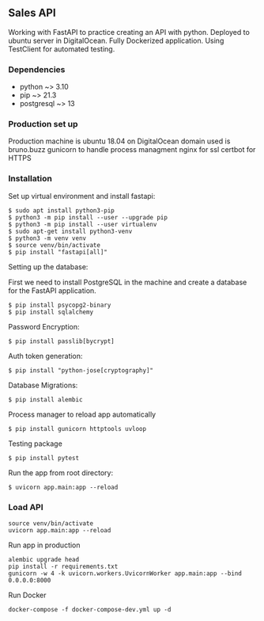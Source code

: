 ## Sales API

Working with FastAPI to practice creating an API with python.
Deployed to ubuntu server in DigitalOcean.
Fully Dockerized application.
Using TestClient for automated testing.

### Dependencies

- python ~> 3.10
- pip ~> 21.3
- postgresql ~> 13

### Production set up
Production machine is ubuntu 18.04 on DigitalOcean
domain used is bruno.buzz
gunicorn to handle process managment
nginx for ssl
certbot for HTTPS

### Installation

Set up virtual environment and install fastapi:

```
$ sudo apt install python3-pip
$ python3 -m pip install --user --upgrade pip
$ python3 -m pip install --user virtualenv
$ sudo apt-get install python3-venv
$ python3 -m venv venv
$ source venv/bin/activate
$ pip install "fastapi[all]"
```


Setting up the database:

First we need to install PostgreSQL in the machine and create a database for the FastAPI application.
```
$ pip install psycopg2-binary
$ pip install sqlalchemy
```

Password Encryption:
```
$ pip install passlib[bycrypt]
```

Auth token generation:
```
$ pip install "python-jose[cryptography]"
```

Database Migrations:

```
$ pip install alembic
```

Process manager to reload app automatically
```
$ pip install gunicorn httptools uvloop
```

Testing package
```
$ pip install pytest
```

Run the app from root directory:

```
$ uvicorn app.main:app --reload
```

### Load API
```
source venv/bin/activate
uvicorn app.main:app --reload
```

Run app in production
```
alembic upgrade head
pip install -r requirements.txt
gunicorn -w 4 -k uvicorn.workers.UvicornWorker app.main:app --bind 0.0.0.0:8000
```

Run Docker
```
docker-compose -f docker-compose-dev.yml up -d
```